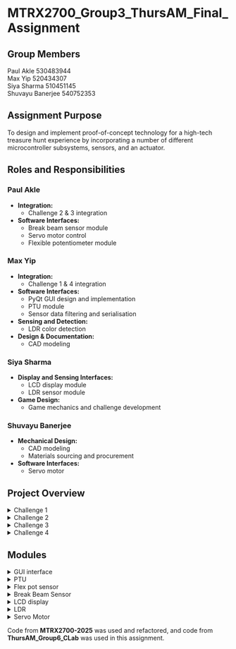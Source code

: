 # MTRX2700_Group3_ThursAM_Final_Assignment

## Group Members
Paul Akle 530483944 <br>
Max Yip 520434307 <br>
Siya Sharma 510451145 <br>
Shuvayu Banerjee 540752353 <br>

## Assignment Purpose
To design and implement proof-of-concept technology for a high-tech treasure hunt experience by incorporating a number of different
microcontroller subsystems, sensors, and an actuator.

## Roles and Responsibilities

### Paul Akle
- **Integration:**
  - Challenge 2 & 3 integration
- **Software Interfaces:**
  - Break beam sensor module
  - Servo motor control
  - Flexible potentiometer module

### Max Yip
- **Integration:**
  - Challenge 1 & 4 integration
- **Software Interfaces:**
  - PyQt GUI design and implementation
  - PTU module
  - Sensor data filtering and serialisation
- **Sensing and Detection:**
  - LDR color detection
- **Design & Documentation:**
  - CAD modeling

### Siya Sharma
- **Display and Sensing Interfaces:**
  - LCD display module
  - LDR sensor module
- **Game Design:**
  - Game mechanics and challenge development

### Shuvayu Banerjee
- **Mechanical Design:**
  - CAD modeling
  - Materials sourcing and procurement
- **Software Interfaces:**
  - Servo motor



## Project Overview
<details>
  <summary>Challenge 1</summary>
  
  ### Triangulating the hidden planet location

  The player is tasked to locate the hidden planet by measuring the distances of the nearest 3 stars before the fuel runs out.
  
  ### How it works
  1. Users will be required to control the servos of the PTU through the GUI to adjust the lidar to point towards the correct planet.
  2. As the user moves the PTU, the GUI will display the distance and indicate whether the angle of the PTU is correct. The user will have to get the coordinates before moving onto the next planet.
  3. Once the player gets the distance or the timer runs out, the STM32 will signal the GUI to move onto the next planet.
  4. Once all the distances are obtained, it will reveal coordinates to the hidden planet.
  5. Move on to the next challenge: during the travel, the user encounters an asteroid field and is required to shoot them down.

  ### Flowchart
  *(Insert flowchart image here)*

  ### Additional Features
  - **Pop-up windows**  
    - At the beginning, to give the user the background of the game  
    - User feedback on whether the distances measured from the PTU are correct  
    - Final pop-up window directing the user to the next challenge  

  - **Chatbot**  
    - Friendly cat companion that gives hints to guide the user throughout the entire treasure hunt
  
</details>

<details>
  <summary>Challenge 2</summary>
  
  ### Asteroid Attack
  After locating the planet the player experiences an astroid field right before entering the planets atmosphere where 8 astroids must be sucessfully hit to make it to the planets surface.

  ### How it works
  1. The user will aim a laser beam and flick towards the astroid
  2. The IR beam breaker sensor will be placed on either side of the lasers path and will detect the object passing through
  3. Each time this occure one of the eight LEDs on the STM discovery board will light up untill all 8 astroids are destroyed

  ### Flowchart


![Puzzle2-Paul drawio](https://github.com/user-attachments/assets/7ae7bd23-1bf2-461a-beda-083f33714b6a)


  
</details>
<details>
  <summary>Challenge 3</summary>
  
  ### Map Coordinates with Flexible Potentiometer
  After the user makes it to the surface of the planet they must now determine the correct coordinates of the crystal 

  ### How it works
  1. On a locating device there are two flexible potentiometers, one represents the x-ccordinate and the other represents the y-coordinates
  2. By applying pressure on different spots along the potentiometer will generate different values
  3. The interface will tell the user if they are closer or further from the true coordinates compared with their previous attempt
  4. After landing on the correct coordinates the display will tell the user to go to those coordinates on the grid
  5. A servo is intigrated with the determination of the correct coordinates, which when achieved will rotate 90 degrees to open the lid of the correct grid space
  6. An LDR inside this gridspace will detect the light and display a message on a LCD to retreive the crytal and place it in the hilt of the lightsaber

  ### Sersors + Actuators used
  1. 2x Flexible potentiometers
  2. Directional servo motor
  3. Light detecting resistor (LDR)
  4. Liquid-crystal Display (LCD)

  ### Flowchart

  ![Puzzle3-Paul drawio](https://github.com/user-attachments/assets/e20776da-87a5-43a6-8d5b-a12ad4e82a18)

</details>

<details>
  <summary>Challenge 4</summary>

  ### Assembling the Lightsaber
  The final step in this treasure hunt is to verify that the crystal obtained from challenge 3 is the correct one.

  ### How it works
  1. User will insert the crystal into the hole inside the lightsaber hilt.
  2. The colour detection system will determine the colour of the crystal.
  3. When the user presses a button, the LED will either glow green (if a green crystal is inserted), red (if a red crystal is inserted), or remain off if no colour is detected.

</details>


## Modules
<details>
<summary>GUI interface</summary>

### Summary
This module serves as the **GUI control panel** for user interaction with the **Pan-Tilt Unit (PTU)** in Challenge 1. It provides both **control** and **feedback** for PTU servo positions via UART communication, and handles **game logic** such as planet progression, fuel consumption, and hints.

### File Structure
```
main.py                 # Entry point to launch GUI
ui/
  ├── main_window.py    # Top-level window layout
  ├── center_panel.py   # Central panel with coordinate logic
  ├── left_panel.py     # Planet info and sliders
  └── right_panel.py    # Chatbot and status indicators
core/
  ├── logic.py          # Game logic handling (planet state, validation)
  └── serial_handler.py # Serial communication with STM32
assets/
  └── images/           # UI image resources
```


### Usage
1. **Connect** STM32 board with PTU attached via USB.
2. Ensure PyQT6 installed, build version is using python3.12.1
2. In `main_window.py` (around line 31), **ensure the correct COM port** is specified for the STM32 board.
3. Run the GUI:
  ```bash
  python3 main.py
  ```

### Functionalities

- **Sliders**:  
  - Two sliders control **pan** and **tilt** angles of the servos.
  
- **Next Planet Button**:  
  - Advances to the next planet once current target is complete.

- **Calculate Coordinate Button**:  
  - Validates all 3 distances and PTU orientation for accuracy.

- **Fuel Bar**:  
  - Decreases if the player inputs incorrect distance/orientation.

- **Chatbot**:  
  - Offers hints during the treasure hunt when prompted by user.

### Valid Input

- Ensure **serial format** in `serial_handler.py` matches the STM32 firmware.
- Correct **COM port** is configured in the GUI.
- Servo positions (pan/tilt) must match pre-defined **target coordinates** (to be added).

### Functions and Modularity

- `main.py`  
  - Initializes and launches the main GUI window.

- `serial_handler.py`  
  - Handles UART communication with STM32.

- `logic.py`  
  - Contains game logic, position validation, planet progression.

- `main_window.py`  
  - Assembles all UI panels and manages layout.

- `left_panel.py`  
  - Contains sliders and planet visuals.

- `center_panel.py`  
  - Displays coordinates, fuel bar, and validation controls.

- `right_panel.py`  
  - Manages chatbot interaction and game messages.


### Testing

- **Slider Limitations**:  
  - Cannot set slider values by clicking—must be **manually dragged** to send values to STM32 correctly.

- **Chatbot Testing**:  
  - Ask for hints multiple times to confirm chatbot randomness and reliability.

- **Functional Testing**:  
  - Interact with all controls:
    - Adjust pan/tilt sliders
    - Validate coordinates
    - Use next planet button
    - Trigger fuel bar reduction
    - Request hints via chatbot
    - Ensure serial communication and game logic run smoothly

</details>

<details>
  <summary>PTU</summary>

### Summary
This module enables interfacing with the Pan-Tilt Unit through UART. It controls:
- 2 servos (pan, tilt)
- 1 LIDAR-Lite v3 distance sensor
- 3-axis gyroscope (L3G4200D)
- 3-axis accelerometer (ADXL345)
- 3-axis magnetometer (HMC5883L)

This is the main interface for Challenge 1 where users must orient servos to take accurate distance measurements.

---

### Sub-modules

#### Servo Drivers
**File**: `ptu_servo.h`

##### Usage
- `HAL_StatusTypeDef initialise_ptu_pwm(TIM_HandleTypeDef *htim1, TIM_HandleTypeDef *htim2)`  
  Initializes timers 1 & 2 for the two servos.

- `void setServoPWM(uint16_t vertical_PWM, uint16_t horizontal_PWM)`  
  Sets pan and tilt servo PWM values.

- `void servo_command_parser(SerialPort *serial_port)`  
  Debugging parser (no serialization) to directly set PWM via serial.

##### Functionalities and Features
- Servo changes are triggered by serial interrupts from the GUI.
- Both servos can be controlled simultaneously, but the GUI allows one at a time.

##### Testing
- Print statements on GUI confirm servo positioning.
- Command parser allows standalone testing (bypassing serialization).
- PWM values are clamped to slider bounds.

---

#### LIDAR
**File**: `ptu_lidar.h`

##### Usage
- `void HAL_TIM_IC_CaptureCallback(TIM_HandleTypeDef *htim)`  
  Timer callback for PWM input (auto-triggered; do not call manually).

- `uint16_t last_period`  
  Stores the most recent measured distance in mm.

##### Functionalities and Features
- Distance is updated via interrupt on each pulse from LIDAR.
- Includes median filtering for noise reduction.
- Max reading capped at 4000 mm (4 meters).

##### Testing
- Test using objects at known distances (e.g. ruler).
- Validate units (mm) and output via GUI.
- Confirm proper serialisation to GUI.

---

#### Gyroscope and Accelerometer
**File**: `ptu_i2c.h`

##### Usage
- `void initialise_ptu_i2c(I2C_HandleTypeDef *i2c)`  
  Initializes I2C interface for sensors.

- `void read_gyro_data(I2C_HandleTypeDef *i2c, int16_t *yaw, int16_t *pitch, int16_t *roll)`  
  Reads gyroscope data.

- `void read_accel_data(I2C_HandleTypeDef *i2c, int16_t *acc_x, int16_t *acc_y, int16_t *acc_z)`  
  Reads accelerometer data.

##### Notes
- Currently unused, but intended for future Kalman filtering to estimate tilt.
- Will replace GUI dials with real-world orientation estimates.

##### Testing
- Output raw data via serial for verification.
- Connect to GUI and confirm readable, filtered data.
- Filter test: output should be ~0 if signal frequency < half window size.

---

#### Helper Modules

**`filters.h`**
- `void initFilters(Filter *filters, uint16_t init_value)`  
  Initializes sliding window filters.

- `uint16_t getMedian(Filter* filter, uint16_t new_value)`  
  Computes median-filtered output.

- `uint16_t getMovingAverage(Filter* filter, uint16_t new_value)`  
  Computes moving average output.

**`ptu_definitions.h`**
- Contains all sensor register mappings and I2C constants.

**`serial.h and serialisation.h`**
- Packs all sensor data and sends it to the GUI.
- Uses sentinel bytes and headers for reliable parsing.

</details>


<details>
  <summary>Flex pot sensor</summary>
  
### Flexible Potentiometer (flexpot.c)
### Summary
This module configures ADC1 on PC0 (ADC_IN6) and PC2 (ADC_IN8) to read input from two flexible potentiometers. It provides a simple API to initialize the ADC hardware and perform one-shot conversions on a specified channel, returning a discrete position value (1–6) or 0 to indicate no touch.

### Usage
1. Initialization
Call:
`FlexPot_Init();`

This:
  - Enables clocks for GPIOC and ADC1
  - Configures PC0 and PC2 in analog mode
  - Calibrates and enables ADC1

2. Reading a Position
To read from a specific potentiometer channel:
`uint8_t pos = FlexPot_GetPosition(channel);`
Where:
  - `channel` is `6` for PC0 or `8` for PC2
  - Return value pos is:
    - `0` if no touch (`raw < 100`)
    - `1–6` depending on pressure/location along the strip

### Valid Input

- channel must be:
    - `6` → PC0 → ADC_IN6
    - `8` → PC2 → ADC_IN8

- Internally:
    - Raw ADC values < 100 are considered no touch and return 0
    - Values ≥ 100 are linearly mapped to positions 1–6
      (1 = bottom, 6 = top of the strip)

### Functions and Modularity

- `void FlexPot_Init(void)`
 Initializes GPIOC and ADC1:
    - Enables clocks
    - Sets PC0 and PC2 to analog mode
    - Calibrates and powers on ADC1

- `uint8_t FlexPot_GetPosition(uint8_t channel)`
Reads the flexible potentiometer:
  - Sets the selected ADC channel (6 or 8)
  - Starts and waits for ADC conversion
  - Reads `ADC1->DR`
  - Applies a "no-touch" threshold
  - Maps 12-bit ADC value (0–4095) to discrete values `0–6`


### Testing

- No Touch Test:
Leave the potentiometer untouched → should return 0

- Endpoint Test:
Press firmly at the start or end of the strip → should return 1 or 6

- Integration Test:
In your puzzle game, read X/Y positions using:


`uint8_t x = FlexPot_GetPosition(6);
uint8_t y = FlexPot_GetPosition(8);`

Send both values over UART periodically and confirm the output matches physical input location.


  
</details>

<details>
  <summary>Break Beam Sensor </summary>
  
### IR Beam Breaker Sensor (beam.c)
  
### Summary
This module configures PC1 as an EXTI1 (falling‐edge) interrupt input to detect when an IR beam is broken. Each beam break increments a counter (`beam_count`, up to 8) and lights the corresponding Discovery-board LED (PE8…PE15). A simple API lets you query or reset the count (and LEDs).
### Usage
1. Initialization
At the start of your program, call `Beam_Init();`
This:
    - Enables GPIOC and GPIOE clocks
    - Configures PC1 as an EXTI1 input with falling-edge interrupt
    - Enables EXTI1 interrupt in NVIC
    - Sets up PE8–PE15 as outputs for LED indication

2. Reading the Count
In your application code, use:
`uint8_t n = Beam_GetCount();`
This returns the number of beam breaks detected so far (max 8).

2. Resetting the Count and LEDs
To reset the counter and turn off LEDs:
`Beam_ResetCount();`

### Valid Input
- An object must break the IR beam, pulling PC1 low and triggering a falling edge.
- Only transitions from high to low increment `beam_count` (debounced via hardware or design).
- The counter saturates at 8; additional breaks do not increase the count or light further LEDs.
- No input (i.e., beam never broken) is treated as a failure condition in the game.


### Functions and Modularity
- `void Beam_Init(void)`
Initializes GPIOC and GPIOE. Configures PC1 for EXTI1 (falling edge) and sets PE8–PE15 as LED outputs.
- `uint8_t Beam_GetCount(void)`
Returns the current value of beam_count.
- `void Beam_ResetCount(void)`
Resets beam_count to 0 and turns off all LEDs.
- `void HAL_GPIO_EXTI_Callback(uint16_t GPIO_Pin)`
Called automatically by HAL on EXTI interrupts. If the pin is PC1 and it reads low:
  - Increments `beam_count` (if < 8)
  - Lights the corresponding LED (PE8 + count index)


### Testing
To test the boundary conditions the beam breaks more than eight times which should result in no further LEDs lighting up or overflow to occur.
To test integration the main file code with the flex-pot code is tested to ensure the two modules operate without interfering (e.g. ADC vs EXTI).
1. Boundary Test:
Trigger the beam more than 8 times. The count should stop incrementing and no extra LEDs should light.

2. Integration Test:
Run the beam module alongside other sensor modules (e.g., Flex Potentiometer using ADC). Verify:
    - EXTI and ADC operate independently.
    - No conflicts or race conditions between modules.



  
</details>

<details>
  <summary>LCD display</summary>
  
  ### Summary
  
  This module provides an interface for controlling a 16x2 HD44780-compatible LCD over I2C using STM32 HAL libraries. It uses an I2C I/O expander (e.g., PCF8574) to communicate with the LCD in 4-bit mode. This reduces GPIO usage and simplifies wiring, ideal for STM32CubeMX-based projects.

The module allows for easy initialization, cursor control, string display, and command-level manipulation. 

The LCD is connected to GPIO port D using the following pin mapping:
- GND --> GND
- VDD --> 5V
- SCL --PA6
- SDA --> PA7

The module is designed for portability and ease of integration with STM32CubeMX-based projects.

  ### Usage

#### 1. Include the module
In main.c or any relevant source file:
`#include "i2c.h"`


#### 2. Include the module
Initialize LCD in your main function
```
HD44780_Init(2);                  // 2-line LCD
HD44780_Clear();
HD44780_PrintStr("Place crystal on handle!");
```



  ### Valid Input
1. Rows: 0 or 1
2. Columns: 0 to 15
3. Characters: Standard ASCII text (the LCD does not support Unicode)
4. Strings: Null-terminated (char *), max 16 characters per line (extra characters wrap if not managed)

  ### Functions 

- `void void HD44780_Init(uint8_t rows)`
Initializes the LCD in 4-bit mode.

- `void HD44780_Clear(void)`
Clears the LCD display.

- `void HD44780_Init(uint8_t rows)`
Initializes the LCD in 4-bit mode with the specified number of rows.

- `void HD44780_Clear(void)`
Clears the display.

- `void HD44780_SetCursor(uint8_t col, uint8_t row)`
Sets the cursor to the given column and row.

- `void HD44780_PrintStr(const char str[])`
Prints a null-terminated string.

- `void HD44780_Cursor(void)`
Shows the cursor.

- `void HD44780_NoCursor(void)`
Hides the cursor.

- `void HD44780_Blink(void)`
Enables blinking cursor.

- `void HD44780_NoBlink(void)`
Disables blinking cursor.

- `void HD44780_Backlight(void)`
Turns on the backlight.

- `void HD44780_NoBacklight(void)`
Turns off the backlight.

- `void HD44780_CreateSpecialChar(uint8_t index, uint8_t data[])`
Loads a custom character (up to 8).

- `void HD44780_PrintSpecialChar(uint8_t index)`
Prints a previously created special character.

- `void HD44780_ScrollDisplayLeft(void) / HD44780_ScrollDisplayRight(void)`
Scrolls display left/right.

  ### Modularity
All functions are encapsulated in `i2c.c` and `i2c.h`. The module relies solely on HAL I2C and minimal MCU core resources (DWT for delay). It can be easily reused across STM32 projects with similar hardware configuration.


  ### Testing 
1. Confirm LCD initializes and displays static text using `HD44780_PrintStr()`.
2. Test cursor positioning with `HD44780_SetCursor(row, col)`.
3. Test scrolling and blinking using display control functions.
4. Load and print custom characters with `HD44780_CreateSpecialChar()` and `HD44780_PrintSpecialChar()`.


#### Debug Tips
1. Ensure correct I2C address (0x27 << 1 for PCF8574).
2. Check LCD contrast by adjusting the potentiometer on V0.
3. If LCD remains blank:
     - Verify I2C connection (SCL, SDA continuity).Confirm LCD receives enable pulse (use oscilloscope).
     - Check backlight and 5V power supply.


</details>
<details>
  <summary>LDR</summary>

### Summary
This module uses an LDR (Light Dependent Resistor) for two purposes:
1. **Light Detection**  
   - Measures ambient brightness.
   - Compares against a preset threshold to trigger logic changes.

2. **Colour Detection**  
   - Detects the amount of reflected light when red, green, and blue LEDs are sequentially illuminated.
   - Determines the dominant reflected wavelength to identify the surface colour.

---

### Sub-modules

#### Colour Detection State Machine  
**File**: `colour_detector.h`

##### Description
A state machine implemented via `switch-case` inside a timer callback:
- **States**:  
  `INIT → RED_ON → READ_RED → GREEN_ON → READ_GREEN → BLUE_ON → READ_BLUE → DETECT_COLOUR`

- **Calibration**:  
  On first run (`calibrate = 0`), records initial ambient brightness to normalize readings.

- **Debugging**:  
  When colour is detected, an optional final state transmits a string over serial for monitoring.

##### Usage
- Timer interrupt calls the `handleStateMachine()` function at a fixed interval.
- LED GPIOs are toggled within each state to control colour sequencing.

---

#### ADC Functions  
**File**: `adc.c`

##### Core Functions
- `void initialiseSingleADC()`  
  Manually configures ADC1 to single-shot mode.

- `uint16_t singleReadADC()`  
  Performs a one-time read of the ADC value, used in the colour detection state machine.

##### Optional Utilities
- `void continuousReadSingleChannelADC()`  
  Continuously polls a single ADC channel in a blocking loop using the `ISR` register.

- `void SingleReadMultiChannelADC()`  
  Reads multiple channels on the same ADC (currently unused in this module but available for expansion).

---

### Functionalities and Features
- Ambient light detection with threshold-triggered variable setting.
- RGB LED-controlled surface reflection sensing to classify colours.
- Compact state machine for cyclic LED control and ADC reading.
- Lightweight implementation using timer-driven ADC sampling.

---

### Usage

```c
int main(void) {
    enableGPIODLEDS();
    enableGPIOClocks();

    serialInitialise(BAUD_115200, &USART1_PORT, 0x00);

    initialiseSingleADC();

    // Start colour detection state machine on timer callback
    setTIM2Callback(&handleStateMachine);
    init_TIM2(50); // Timer interval set to 50ms
}
```

---

### Testing
- Use serial output to confirm detection states and transitions.
- Calibrate under various lighting conditions to test ambient compensation.
- Use known-colour surfaces and compare detection accuracy.
- Evaluate ADC signal stability under continuous and single-shot reads.

</details>

<details>
  <summary>Servo Motor</summary>

  ### Summary
This module allows control of a servo motor via PWM (TIM2 CH1) on the STM32F3DISCOVERY board. Pressing the blue user button (PA0) triggers an rising-edge EXTI0 interrupt that calls a callback function, rotating the servo to a fixed angle (90°). The PWM signal is continuously generated on PA15 (TIM2_CH1). All hardware logic is modularised into a clean `servo.c` and `servo.h` interface.


  ### Usage
This section explains how to use the digital button (PA0) for controlling the servo motor. All functionality is interrupt-based, so no button polling or delay loops are needed.

---

#### 1.Include the Header:
At the top of your `main.c` file, include the servo module:
```c
#include "servo.h"
```
2. Setup in main():
Call these functions once in `main()` to initialize everything:

```c
enable_clocks();                      
enableGPIOAButton();                   

on_button_press = &rotate_servo_90;         

enable_interrupt();                   
```
3. Main Loop:
loop forever and there is nothing happening in the main while loop since everything is interrupt driven:
```c
while (1)
  {
    /* USER CODE END WHILE */

    /* USER CODE BEGIN 3 */
  }
```
4. What Happens:
* When the system powers on, all required peripherals (GPIOs, I2C, SPI, USB, and TIM2) are initialized.
* Timer 2 is started to generate a continuous PWM signal used to control a servo motor.
* The blue user button (PA0) is configured to trigger an interrupt when pressed.
* A call-back function is assigned to run automatically whenever the button is pressed.
* Once the interrupt is enabled, the program enters an infinite loop — but nothing happens here because the logic is interrupt-driven.
* When the user presses the button, the rising edge triggers an interrupt in the background.
* This causes the assigned servo-control function to run, which updates the PWM signal’s duty cycle.
* The updated PWM pulse tells the servo to rotate to a new position (90°).
* No repeated button presses will move the servo again unless the PWM value is updated again.
  
  ### Valid Input
The module expects the following valid inputs and formats:

* Button Press	- The user presses the on-board button (PA0), triggering the EXTI0 interrupt.

  ### Functions and Modularity
The code is separated into a header (servo.h) and implementation (servo.c) to support clean modularity and easy reuse.

**Functions:**

#### `enable_clocks()`
**Purpose:**  
Turns on the clocks (power) to the GPIO ports A, C, and E.

**When to call it:**  
At the beginning of your `main()` function — before setting up pins or using any peripherals.

---

### `void enableGPIOAButton(void)`
**Purpose**:  
Configures PA0 (the user button) as a digital input.

**How it Works**:  
Clears the mode bits in `GPIOA->MODER` for pin 0, putting it in input mode.

**When to Call**:  
Call once during setup, after clocks are enabled and before enabling interrupts.

---

### `void enable_interrupt(void)`
**Purpose**:  
Sets up external interrupts on PA0 to detect button presses.

**How it Works**:
- Enables the SYSCFG peripheral.
- Maps PA0 to EXTI0 (external interrupt line 0).
- Configures EXTI0 to trigger on a rising edge (i.e., button press).
- Enables EXTI0 in the NVIC (Nested Vectored Interrupt Controller).
- Globally enables interrupts using `__enable_irq()`.

**When to Call**:  
Call after assigning `on_button_press` and after enabling clocks and GPIOA input. Only needs to be called once.

---

### `void (*on_button_press)()`
**Purpose**:  
A function pointer that stores the action to take when the button is pressed (e.g., rotate the servo).

**How it Works**:  
You assign this in `main()` like so:  
```c
on_button_press = &rotate_servo_90;
```

#### `EXTI0_IRQHandler(void)`
**Purpose:**  
This is the interrupt service routine (ISR) for button press.

**What it does:**  
* When PA0 is pressed, this runs automatically
* It checks if on_button_press is set (not NULL)
* If set → it runs that function (toggleLED())
* Clears the EXTI0 interrupt flag


**When it runs:**  
Every time the user presses the button (rising edge on PA0).

---

### `rotate_servo_90(void)`

**Purpose**  
Moves the servo motor to the 90-degree position using PWM signals.

**How it Works**  
This function sets the compare values of TIM2’s channels (CCR1 and CCR2) to `1800`, which corresponds to a pulse width of approximately **1.5ms**. That’s the standard signal to tell most hobby servos to move to the **center or 90°** position.  

The PWM timer (already running in the background) uses these values to continuously send the correct high pulse width to the servo.

- `TIM2->CCR1 = 1800;`  
- `TIM2->CCR2 = 1800;`  

This assumes that the timer is configured for a **20ms period (50Hz)**, so:
- ~1ms pulse → 0°
- ~1.5ms pulse → 90°
- ~2ms pulse → 180°

**When to Call It**  
- You assign this function to the `on_button_press` pointer in `main()`.
- When the button is pressed, the EXTI0 interrupt fires and automatically calls this function.
  

  ### Testing 
This section shows how to test the servo code reliably, not just by observation but also using in-code checks.

---

#### Button Press Test

**Goal:** Check that pressing the blue user button rotates the servo.

**Steps:**
1. Connect servo:
   - Signal: PA15
   - VCC: 5V
   - GND: GND
2. Flash the code and run the board.
3. Press the user button.

**Expected:** Servo rotates to the 90° position.

---

#### Debug with LED Toggle

**Goal:** Confirm code execution using an LED.

**How:**
Add this to `rotate_servo_90()`:
```c
GPIOE->ODR ^= GPIO_ODR_9; // Toggle LED on each press
```

</details>


Code from **MTRX2700-2025** was used and refactored, and code from **ThursAM_Group6_CLab** was used in this assignment.
